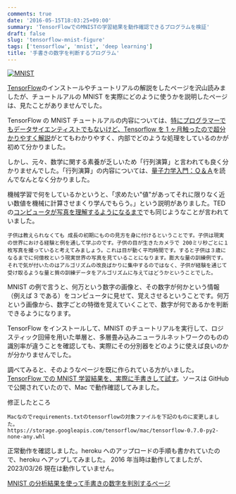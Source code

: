 ```yaml
---
comments: true
date: '2016-05-15T18:03:25+09:00'
summary: 'TensorFlowでのMNISTの学習結果を動作確認できるプログラムを検証'
draft: false
slug: 'tensorflow-mnist-figure'
tags: ['tensorflow', 'mnist', 'deep learning']
title: '手書きの数字を判断するプログラム'
---
```


[![MNIST](/static/images/post/tensorflow-mnist-figure/MNIST.png 'MNIST')](https://vivo-tensorflow-mnist.herokuapp.com/)

[TensorFlow](https://www.tensorflow.org/)のインストールやチュートリアルの解説をしたページを沢山読みましたが、チュートルアルの MNIST を実際にどのように使うかを説明したページは、見たことがありませんでした。

TensorFlow の MNIST チュートルアルの内容については、[特にプログラマーでもデータサイエンティストでもないけど、Tensorflow を 1 ヶ月触ったので超分かりやすく解説](http://qiita.com/tawago/items/c977c79b76c5979874e8)がとてもわかりやすく、内部でどのような処理をしているのかが初めて分かりました。

しかし、元々、数学に関する素養が乏しいため「行列演算」と言われても良く分かりませんでした。「行列演算」の内容については、[量子力学入門：Ｑ＆Ａ](http://ryoushi-rikigaku.com/QA_why_mult.html)を読んでなんとなく分かりました。

機械学習で何をしているかというと、「求めたい"値"があってそれに限りなく近い数値を機械に計算させまくり学んでもらう。」という説明がありました。TED の[コンピュータが写真を理解するようになるまで](https://www.ted.com/talks/fei_fei_li_how_we_re_teaching_computers_to_understand_pictures?language=ja)でも同じようなことが言われていました。

    子供は教えられなくても 成長の初期にものの見方を身に付けるということです。子供は現実の世界における経験と例を通して学ぶのです。子供の目が生きたカメラで 200ミリ秒ごとに１枚写真を撮っていると考えてみましょう。これは目が動く平均時間です。すると子供は３歳になるまでに何億枚という現実世界の写真を見ていることになります。膨大な量の訓練例です。それで気が付いたのはアルゴリズムの改良ばかりに集中するのではなく、子供が経験を通じて受け取るような量と質の訓練データをアルゴリズムに与えてはどうかということでした。

MNIST の例で言うと、何万という数字の画像と、その数字が何かという情報（例えば 3 である）をコンピュータに見せて、覚えさせるということです。何万という画像から、数字ごとの特徴を覚えていくことで、数字が何であるかを判断できるようになります。

TensorFlow をインストールして、MNIST のチュートリアルを実行して、ロジスティック回帰を用いた単層と、多層畳み込みニューラルネットワークのものの識別率が違うことを確認しても、実際にその分別器をどのように使えば良いのかが分かりませんでした。

調べてみると、そのようなページを既に作られている方がいました。[TensorFlow での MNIST 学習結果を、実際に手書きして試す](http://d.hatena.ne.jp/sugyan/20151124/1448292129)。ソースは GitHub で公開されていたので、Mac で動作確認してみました。

修正したところ

    Macなのでrequirements.txtのtensorflowの対象ファイルを下記のものに変更しました。
    https://storage.googleapis.com/tensorflow/mac/tensorflow-0.7.0-py2-none-any.whl

正常動作を確認しました。heroku へのアップロードの手順も書かれていたので、heroku へアップしてみました。
2016 年当時は動作してましたが、2023/03/26 現在は動作していません。

[MNIST の分析結果を使って手書きの数字を判別するページ](https://vivo-tensorflow-mnist.herokuapp.com/)
